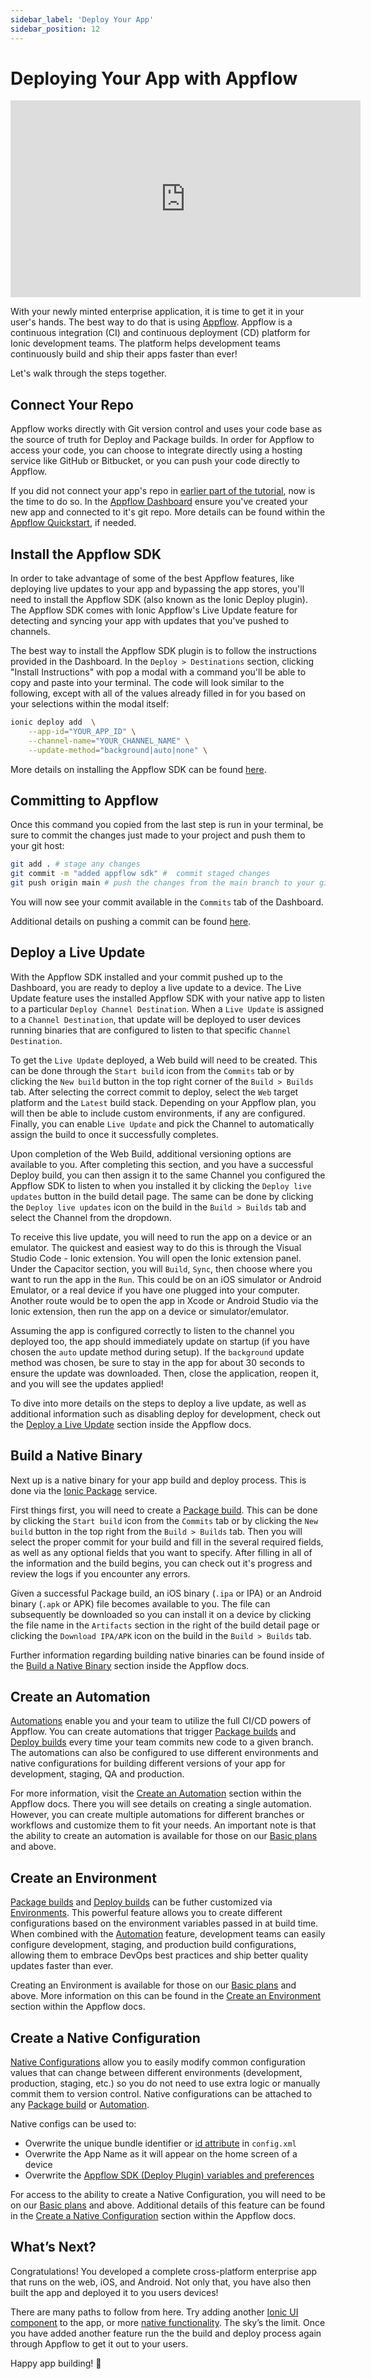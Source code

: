```yaml
---
sidebar_label: 'Deploy Your App'
sidebar_position: 12
---
```


# Deploying Your App with Appflow

<iframe
  src="https://www.loom.com/embed/17b7e3480c4f4f49947ba2325a017f58"
  frameborder="0"
  allowfullscreen
  width="560"
  height="315"
></iframe>

With your newly minted enterprise application, it is time to get it in your user's hands. The best way to do that is using [Appflow](https://ionic.io/appflow). Appflow is a continuous integration (CI) and continuous deployment (CD) platform for Ionic development teams. The platform helps development teams continuously build and ship their apps faster than ever!

Let's walk through the steps together.

## Connect Your Repo

Appflow works directly with Git version control and uses your code base as the source of truth for Deploy and Package builds. In order for Appflow to access your code, you can choose to integrate directly using a hosting service like GitHub or Bitbucket, or you can push your code directly to Appflow.

If you did not connect your app's repo in [earlier part of the tutorial](/enterprise-key#import-your-app), now is the time to do so. In the [Appflow Dashboard](https://dashboard.ionicframework.com) ensure you've created your new app and connected to it's git repo. More details can be found within the [Appflow Quickstart](https://ionic.io/docs/appflow/quickstart/connect), if needed.

## Install the Appflow SDK

In order to take advantage of some of the best Appflow features, like deploying live updates to your app and bypassing the app stores, you'll need to install the Appflow SDK (also known as the Ionic Deploy plugin). The Appflow SDK comes with Ionic Appflow's Live Update feature for detecting and syncing your app with updates that you've pushed to channels.

The best way to install the Appflow SDK plugin is to follow the instructions provided in the Dashboard. In the `Deploy > Destinations` section, clicking "Install Instructions" with pop a modal with a command you'll be able to copy and paste into your terminal. The code will look similar to the following, except with all of the values already filled in for you based on your selections within the modal itself:

```bash
ionic deploy add  \
    --app-id="YOUR_APP_ID" \
    --channel-name="YOUR_CHANNEL_NAME" \
    --update-method="background|auto|none" \
```

More details on installing the Appflow SDK can be found [here](https://ionic.io/docs/appflow/quickstart/installation).

## Committing to Appflow

Once this command you copied from the last step is run in your terminal, be sure to commit the changes just made to your project and push them to your git host:

```bash
git add . # stage any changes
git commit -m "added appflow sdk" #  commit staged changes
git push origin main # push the changes from the main branch to your git host
```

You will now see your commit available in the `Commits` tab of the Dashboard.

Additional details on pushing a commit can be found [here](https://ionic.io/docs/appflow/quickstart/push).

## Deploy a Live Update

With the Appflow SDK installed and your commit pushed up to the Dashboard, you are ready to deploy a live update to a device. The Live Update feature uses the installed Appflow SDK with your native app to listen to a particular `Deploy Channel Destination`. When a `Live Update` is assigned to a `Channel Destination`, that update will be deployed to user devices running binaries that are configured to listen to that specific `Channel Destination`.

To get the `Live Update` deployed, a Web build will need to be created. This can be done through the `Start build` icon from the `Commits` tab or by clicking the `New build` button in the top right corner of the `Build > Builds` tab. After selecting the correct commit to deploy, select the `Web` target platform and the `Latest` build stack. Depending on your Appflow plan, you will then be able to include custom environments, if any are configured. Finally, you can enable `Live Update` and pick the Channel to automatically assign the build to once it successfully completes.

Upon completion of the Web Build, additional versioning options are available to you. After completing this section, and you have a successful Deploy build, you can then assign it to the same Channel you configured the Appflow SDK to listen to when you installed it by clicking the `Deploy live updates` button in the build detail page. The same can be done by clicking the `Deploy live updates` icon on the build in the `Build > Builds` tab and select the Channel from the dropdown.

To receive this live update, you will need to run the app on a device or an emulator. The quickest and easiest way to do this is through the Visual Studio Code - Ionic extension. You will open the Ionic extension panel. Under the Capacitor section, you will `Build`, `Sync`, then choose where you want to run the app in the `Run`. This could be on an iOS simulator or Android Emulator, or a real device if you have one plugged into your computer. Another route would be to open the app in Xcode or Android Studio via the Ionic extension, then run the app on a device or simulator/emulator.

Assuming the app is configured correctly to listen to the channel you deployed too, the app should immediately update on startup (if you have chosen the `auto` update method during setup). If the `background` update method was chosen, be sure to stay in the app for about 30 seconds to ensure the update was downloaded. Then, close the application, reopen it, and you will see the updates applied!

To dive into more details on the steps to deploy a live update, as well as additional information such as disabling deploy for development, check out the [Deploy a Live Update](https://ionic.io/docs/appflow/quickstart/deploy) section inside the Appflow docs.

## Build a Native Binary

Next up is a native binary for your app build and deploy process. This is done via the [Ionic Package](https://ionic.io/docs/appflow/package/intro) service.

First things first, you will need to create a [Package build](https://ionic.io/docs/appflow/package/builds). This can be done by clicking the `Start build` icon from the `Commits` tab or by clicking the `New build` button in the top right from the `Build > Builds` tab. Then you will select the proper commit for your build and fill in the several required fields, as well as any optional fields that you want to specify. After filling in all of the information and the build begins, you can check out it's progress and review the logs if you encounter any errors.

Given a successful Package build, an iOS binary (`.ipa` or IPA) or an Android binary (`.apk` or APK) file becomes available to you. The file can subsequently be downloaded so you can install it on a device by clicking the file name in the `Artifacts` section in the right of the build detail page or clicking the `Download IPA/APK` icon on the build in the `Build > Builds` tab.

Further information regarding building native binaries can be found inside of the [Build a Native Binary](https://ionic.io/docs/appflow/quickstart/package) section inside the Appflow docs.

## Create an Automation

[Automations](https://ionic.io/docs/appflow/automation/intro) enable you and your team to utilize the full CI/CD powers of Appflow. You can create automations that trigger [Package builds](https://ionic.io/docs/appflow/package/builds) and [Deploy builds](https://ionic.io/docs/appflow/deploy/builds) every time your team commits new code to a given branch. The automations can also be configured to use different environments and native configurations for building different versions of your app for development, staging, QA and production.

For more information, visit the [Create an Automation](https://ionic.io/docs/appflow/quickstart/automation) section within the Appflow docs. There you will see details on creating a single automation. However, you can create multiple automations for different branches or workflows and customize them to fit your needs. An important note is that the ability to create an automation is available for those on our [Basic plans](https://ionic.io/pricing) and above.

## Create an Environment

[Package builds](https://ionic.io/docs/appflow/package/builds) and [Deploy builds](https://ionic.io/docs/appflow/deploy/builds) can be futher customized via [Environments](https://ionic.io/docs/appflow/automation/environments). This powerful feature allows you to create different configurations based on the environment variables passed in at build time. When combined with the [Automation](https://ionic.io/docs/appflow/automation/intro) feature, development teams can easily configure development, staging, and production build configurations, allowing them to embrace DevOps best practices and ship better quality updates faster than ever.

Creating an Environment is available for those on our [Basic plans](https://ionic.io/pricing) and above. More information on this can be found in the [Create an Environment](https://ionic.io/docs/appflow/quickstart/environment) section within the Appflow docs.

## Create a Native Configuration

[Native Configurations](https://ionic.io/docs/appflow/package/native-configs) allow you to easily modify common configuration values that can change between different environments (development, production, staging, etc.) so you do not need to use extra logic or manually commit them to version control. Native configurations can be attached to any [Package build](https://ionic.io/docs/appflow/package/intro) or [Automation](https://ionic.io/docs/appflow/automation/intro).

Native configs can be used to:

- Overwrite the unique bundle identifier or [id attribute](https://cordova.apache.org/docs/en/latest/config_ref/#widget) in `config.xml`
- Overwrite the App Name as it will appear on the home screen of a device
- Overwrite the [Appflow SDK (Deploy Plugin) variables and preferences](https://ionic.io/docs/appflow/deploy/api#plugin-variables)

For access to the ability to create a Native Configuration, you will need to be on our [Basic plans](https://ionic.io/pricing) and above. Additional details of this feature can be found in the [Create a Native Configuration](https://ionic.io/docs/appflow/quickstart/native-config) section within the Appflow docs.

## What’s Next?

Congratulations! You developed a complete cross-platform enterprise app that runs on the web, iOS, and Android. Not only that, you have also then built the app and deployed it to you users devices!

There are many paths to follow from here. Try adding another [Ionic UI component](https://ionicframework.com/docs/components) to the app, or more [native functionality](https://capacitor.ionicframework.com/docs/apis). The sky’s the limit. Once you have added another feature run the the build and deploy process again through Appflow to get it out to your users.

Happy app building! 💙
